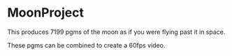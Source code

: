 # MoonProject
This produces 7199 pgms of the moon as if you were flying past it in space.

These pgms can be combined to create a 60fps video.
